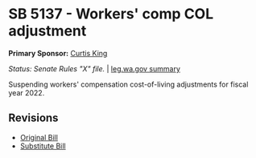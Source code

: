 # SB 5137 - Workers' comp COL adjustment
**Primary Sponsor:** [Curtis King](/person/leg/curtis.king.md)

*Status: Senate Rules "X" file.* | [leg.wa.gov summary](https://app.leg.wa.gov/billsummary?BillNumber=5137&Year=2021)

Suspending workers' compensation cost-of-living adjustments for fiscal year 2022.

## Revisions
* [Original Bill](1/)
* [Substitute Bill](S/)